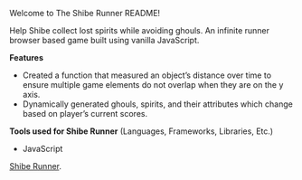 Welcome to The Shibe Runner README!

Help Shibe collect lost spirits while avoiding ghouls. An infinite runner browser based game built using vanilla JavaScript.

**Features**
* Created a function that measured an object’s distance over time to ensure multiple game elements do not overlap when they are on the y axis.
* Dynamically generated ghouls, spirits, and their attributes which change based on player’s current scores.  


**Tools used for Shibe Runner** (Languages, Frameworks, Libraries, Etc.)
* JavaScript




[Shibe Runner](https://dmoisoff.com/Shibe-Runner/).
